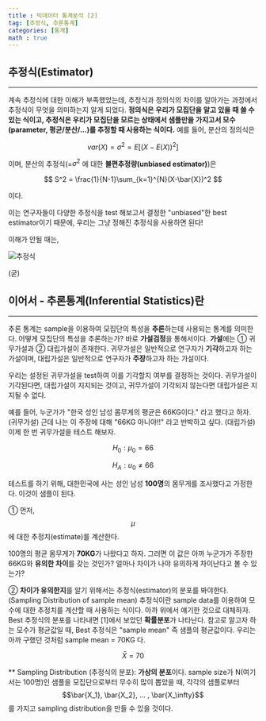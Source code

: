 ```yaml
---
title : 빅데이터 통계분석 [2]
tag: [추정식, 추론통계]
categories: [통계]
math : true
---
```


## 추정식(Estimator)

---

계속 추정식에 대한 이해가 부족했었는데, 추정식과 정의식의 차이를 알아가는 과정에서 추정식이 무엇을 의미하는지 알게 되었다. **정의식은 우리가 모집단을 알고 있을 때 쓸 수 있는 식이고, 추정식은 우리가 모집단을 모르는 상태에서 샘플만을 가지고서 모수(parameter, 평균/분산/...)를 추정할 때 사용하는 식이다.** 예를 들어, 분산의 정의식은

$$
var(X) = \sigma^2 = E[(X-E(X))^2]
$$

이며, 분산의 추정식(=$\sigma^2$ 에 대한 **불편추정량(unbiased estimator)**)은

$$
S^2 = \frac{1}{N-1}\sum_{k=1}^{N}(X-\bar{X})^2
$$

이다.

이는 연구자들이 다양한 추정식을 test 해보고서 결정한 "unbiased"한 best estimator이기 때문에, 우리는 그냥 정해진 추정식을 사용하면 된다! 

이해가 안될 때는,

![추정식](https://user-images.githubusercontent.com/37925813/96844975-21805400-148b-11eb-81af-fbcf4614047e.png)

(굳)



## 이어서 - 추론통계(Inferential Statistics)란

---

추론 통계는 sample을 이용하여 모집단의 특성을 **추론**하는데 사용되는 통계를 의미한다. 어떻게 모집단의 특성을 추론하는가? 바로 **가설검정**을 통해서이다. **가설**에는 ① 귀무가설과 ② 대립가설이 존재한다. 귀무가설은 일반적으로 연구자가 **기각**하고자 하는 가설이며, 대립가설은 일반적으로 연구자가 **주장**하고자 하는 가설이다.

우리는 설정된 귀무가설을 test하여 이를 기각할지 여부를 결정하는 것이다. 귀무가설이 기각된다면, 대립가설이 지지되는 것이고, 귀무가설이 기각되지 않는다면 대립가설은 지지될 수 없다. 

예를 들어, 누군가가 "한국 성인 남성 몸무게의 평균은 66KG이다." 라고 했다고 하자. (귀무가설) 근데 나는 이 주장에 대해 "66KG 아니야!!" 라고 반박하고 싶다. (대립가설) 이제 한 번 귀무가설을 테스트 해보자.

$$
H_0 :  \mu_0=66
$$

$$
H_A : u_0 \ne 66
$$


테스트를 하기 위해, 대한민국에 사는 성인 남성 **100명**의 몸무게를 조사했다고 가정한다. 이것이 샘플이 된다.

① 먼저, $$\mu$$에 대한 추정치(estimate)를 계산한다. 

100명의 평균 몸무게가 **70KG**가 나왔다고 하자. 그러면 이 값은 아까 누군가가 주장한 66KG와 **유의한 차이**를 갖는 것인가? 얼마나 차이가 나야 유의하게 차이난다고 볼 수 있는가?


② **차이가 유의한지**를 알기 위해서는 추정식(estimator)의 분포를 봐야한다. (Sampling Distribution of sample mean) 추정식이란 sample data를 이용하여 모수에 대한 추정치를 계산할 때 사용하는 식이다. 아까 위에서 얘기한 것으로 대체하자. Best 추정식의 분포를 나타내면 [1]에서 보았던 **확률분포**가 나타난다. 참고로 알고자 하는 모수가 평균값일 때, Best 추정식은 "sample mean" 즉 샘플의 평균값이다. 우리는 아까 구했던 것처럼 sample mean = 70KG 다.

$$
\bar{X} = 70
$$

** Sampling Distribution (추정식의 분포): **가상의 분포**이다. sample size가 N(여기서는 100명)인 샘플을 모집단으로부터 무수히 많이 뽑았을 때, 각각의 샘플로부터 $$\bar{X_1}, \bar{X_2}, ... , \bar{X_\infty}$$ 를 가지고 sampling distribution을 만들 수 있을 것이다.  